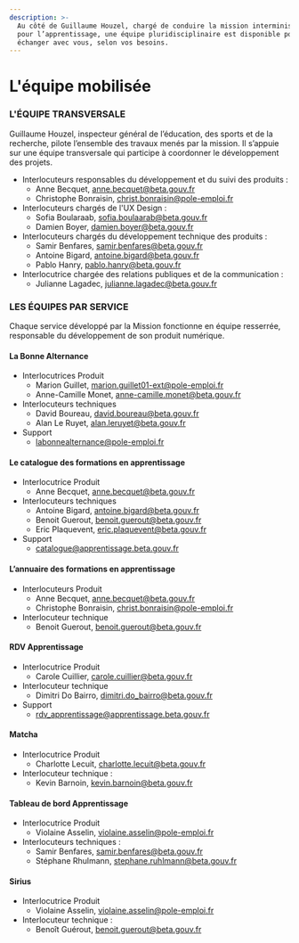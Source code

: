 ```yaml
---
description: >-
  Au côté de Guillaume Houzel, chargé de conduire la mission interministérielle
  pour l’apprentissage, une équipe pluridisciplinaire est disponible pour
  échanger avec vous, selon vos besoins.
---
```


# L'équipe mobilisée

### L'ÉQUIPE TRANSVERSALE

Guillaume Houzel, inspecteur général de l’éducation, des sports et de la recherche, pilote l’ensemble des travaux menés par la mission. Il s’appuie sur une équipe transversale qui participe à coordonner le développement des projets.

* ‌Interlocuteurs responsables du développement et du suivi des produits : 
  * Anne Becquet, [anne.becquet@beta.gouv.fr](mailto:anne.becquet@beta.gouv.fr)
  * Christophe Bonraisin, [christ.bonraisin@pole-emploi.fr](mailto:christ.bonraisin@pole-emploi.fr)
* Interlocuteurs chargés de l'UX Design : 
  * Sofia Boularaab,  [sofia.boulaarab@beta.gouv.fr](mailto:sofia.boulaarab@beta.gouv.fr)
  * Damien Boyer, [damien.boyer@beta.gouv.fr](mailto:damien.boyer@beta.gouv.fr)
* Interlocuteurs chargés du développement technique des produits :
  * Samir Benfares, [samir.benfares@beta.gouv.fr](mailto:samir.benfares@beta.gouv.fr)
  * Antoine Bigard, [antoine.bigard@beta.gouv.fr](mailto:antoine.bigard@beta.gouv.fr)
  * Pablo Hanry, [pablo.hanry@beta.gouv.fr](mailto:pablo.hanry@beta.gouv.fr)
* Interlocutrice chargée des relations publiques et de la communication :
  * Julianne Lagadec, [julianne.lagadec@beta.gouv.fr](mailto:julianne.lagadec@beta.gouv.fr)

### ‌LES ÉQUIPES PAR SERVICE

‌Chaque service développé par la Mission fonctionne en équipe resserrée, responsable du développement de son produit numérique.

#### ‌La Bonne Alternance

* Interlocutrices Produit
  * Marion Guillet, [marion.guillet01-ext@pole-emploi.fr](mailto:marion.guillet01-ext@pole-emploi.fr)
  * Anne-Camille Monet, [anne-camille.monet@beta.gouv.fr](mailto:anne-camille.monet@beta.gouv.fr)
* Interlocuteurs techniques
  * David Boureau, [david.boureau@beta.gouv.fr](mailto:david.boureau@beta.gouv.fr)
  * Alan Le Ruyet, [alan.leruyet@beta.gouv.fr](mailto:alan.leruyet@beta.gouv.fr) 
* Support
  * [labonnealternance@pole-emploi.fr](mailto:labonnealternance@pole-emploi.fr)

#### ‌Le catalogue des formations en apprentissage

* Interlocutrice Produit
  * Anne Becquet, [anne.becquet@beta.gouv.fr](mailto:anne.becquet@beta.gouv.fr) 
* Interlocuteurs techniques
  * Antoine Bigard, [antoine.bigard@beta.gouv.fr](mailto:antoine.bigard@beta.gouv.fr)
  * Benoit Guerout, [benoit.guerout@beta.gouv.fr](mailto:benoit.guerout@beta.gouv.fr) 
  * Eric Plaquevent, [eric.plaquevent@beta.gouv.fr](mailto:eric.plaquevent@beta.gouv.fr)
* Support
  * [catalogue@apprentissage.beta.gouv.fr](mailto:catalogue@apprentissage.beta.gouv.fr)

#### L’annuaire des formations en apprentissage

* Interlocuteurs Produit
  * Anne Becquet, [anne.becquet@beta.gouv.fr](mailto:anne.becquet@beta.gouv.fr)
  * Christophe Bonraisin, [christ.bonraisin@pole-emploi.fr](mailto:christ.bonraisin@pole-emploi.fr)
* Interlocuteur technique
  * Benoit Guerout, [benoit.guerout@beta.gouv.fr](mailto:benoit.guerout@beta.gouv.fr)

#### ‌RDV Apprentissage‌

* Interlocutrice Produit
  * Carole Cuillier, [carole.cuillier@beta.gouv.fr](mailto:carole.cuillier@beta.gouv.fr)
* Interlocuteur technique
  * Dimitri Do Bairro, [dimitri.do\_bairro@beta.gouv.fr](mailto:dimitri.do_bairro@beta.gouv.fr)
* Support
  * [rdv\_apprentissage@apprentissage.beta.gouv.fr](mailto:rdv_apprentissage@apprentissage.beta.gouv.fr)

#### ‌Matcha‌

* Interlocutrice Produit
  * Charlotte Lecuit, [charlotte.lecuit@beta.gouv.fr](mailto:charlotte.lecuit@beta.gouv.fr)
* Interlocuteur technique :
  * Kevin Barnoin, [kevin.barnoin@beta.gouv.fr](mailto:kevin.barnoin@beta.gouv.fr)

#### ‌Tableau de bord Apprentissage‌

* Interlocutrice Produit
  * Violaine Asselin, [violaine.asselin@pole-emploi.fr](mailto:violaine.asselin@pole-emploi.fr)
* Interlocuteurs techniques :
  * Samir Benfares, [samir.benfares@beta.gouv.fr](mailto:samir.benfares@beta.gouv.fr)
  * Stéphane Rhulmann, [stephane.ruhlmann@beta.gouv.fr](mailto:stephane.ruhlmann@beta.gouv.fr) 

#### ‌Sirius‌

* Interlocutrice Produit
  * Violaine Asselin, [violaine.asselin@pole-emploi.fr](mailto:violaine.asselin@pole-emploi.fr)
* Interlocuteur technique :
  * Benoît Guérout, [benoit.guerout@beta.gouv.fr](mailto:benoit.guerout@beta.gouv.fr) 

